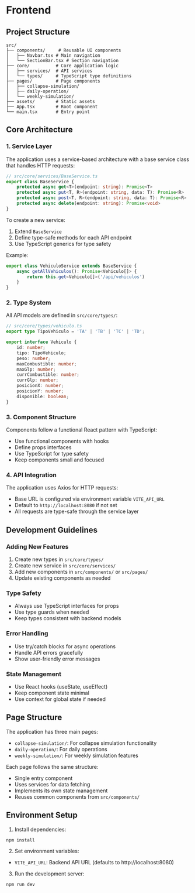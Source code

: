# Frontend

## Project Structure

```
src/
├── components/     # Reusable UI components
│   ├── Navbar.tsx # Main navigation
│   └── SectionBar.tsx # Section navigation
├── core/          # Core application logic
│   ├── services/  # API services
│   └── types/     # TypeScript type definitions
├── pages/         # Page components
│   ├── collapse-simulation/
│   ├── daily-operation/
│   └── weekly-simulation/
├── assets/        # Static assets
├── App.tsx        # Root component
└── main.tsx       # Entry point
```

## Core Architecture

### 1. Service Layer
The application uses a service-based architecture with a base service class that handles HTTP requests:

```typescript
// src/core/services/BaseService.ts
export class BaseService {
    protected async get<T>(endpoint: string): Promise<T>
    protected async put<T, R>(endpoint: string, data: T): Promise<R>
    protected async post<T, R>(endpoint: string, data: T): Promise<R>
    protected async delete(endpoint: string): Promise<void>
}
```

To create a new service:
1. Extend `BaseService`
2. Define type-safe methods for each API endpoint
3. Use TypeScript generics for type safety

Example:
```typescript
export class VehiculoService extends BaseService {
    async getAllVehiculos(): Promise<Vehiculo[]> {
        return this.get<Vehiculo[]>('/api/vehiculos')
    }
}
```

### 2. Type System
All API models are defined in `src/core/types/`:

```typescript
// src/core/types/vehiculo.ts
export type TipoVehiculo = 'TA' | 'TB' | 'TC' | 'TD';

export interface Vehiculo {
    id: number;
    tipo: TipoVehiculo;
    peso: number;
    maxCombustible: number;
    maxGlp: number;
    currCombustible: number;
    currGlp: number;
    posicionX: number;
    posicionY: number;
    disponible: boolean;
}
```

### 3. Component Structure
Components follow a functional React pattern with TypeScript:
- Use functional components with hooks
- Define props interfaces
- Use TypeScript for type safety
- Keep components small and focused

### 4. API Integration
The application uses Axios for HTTP requests:
- Base URL is configured via environment variable `VITE_API_URL`
- Default to `http://localhost:8080` if not set
- All requests are type-safe through the service layer

## Development Guidelines

### Adding New Features
1. Create new types in `src/core/types/`
2. Create new service in `src/core/services/`
3. Add new components in `src/components/` or `src/pages/`
4. Update existing components as needed

### Type Safety
- Always use TypeScript interfaces for props
- Use type guards when needed
- Keep types consistent with backend models

### Error Handling
- Use try/catch blocks for async operations
- Handle API errors gracefully
- Show user-friendly error messages

### State Management
- Use React hooks (useState, useEffect)
- Keep component state minimal
- Use context for global state if needed

## Page Structure
The application has three main pages:
- `collapse-simulation/`: For collapse simulation functionality
- `daily-operation/`: For daily operations
- `weekly-simulation/`: For weekly simulation features

Each page follows the same structure:
- Single entry component
- Uses services for data fetching
- Implements its own state management
- Reuses common components from `src/components/`

## Environment Setup

1. Install dependencies:
```bash
npm install
```

2. Set environment variables:
- `VITE_API_URL`: Backend API URL (defaults to http://localhost:8080)

3. Run the development server:
```bash
npm run dev
```
